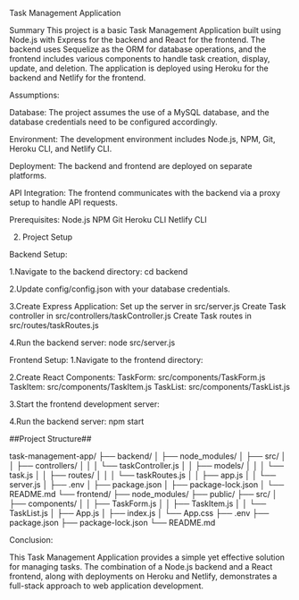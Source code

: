 Task Management Application

Summary
This project is a basic Task Management Application built using Node.js with Express for the backend and React for the frontend. The backend uses Sequelize as the ORM for database operations, and the frontend includes various components to handle task creation, display, update, and deletion. The application is deployed using Heroku for the backend and Netlify for the frontend.

Assumptions:

Database: The project assumes the use of a MySQL database, and the database credentials need to be configured accordingly.

Environment: The development environment includes Node.js, NPM, Git, Heroku CLI, and Netlify CLI.

Deployment: The backend and frontend are deployed on separate platforms.

API Integration: The frontend communicates with the backend via a proxy setup to handle API requests.

Prerequisites:
Node.js
NPM
Git
Heroku CLI
Netlify CLI

2. Project Setup

Backend Setup:

1.Navigate to the backend directory: cd backend

2.Update config/config.json with your database credentials.

3.Create Express Application:
Set up the server in src/server.js
Create Task controller in src/controllers/taskController.js
Create Task routes in src/routes/taskRoutes.js

4.Run the backend server:
node src/server.js


Frontend Setup:
1.Navigate to the frontend directory:

2.Create React Components:
TaskForm: src/components/TaskForm.js
TaskItem: src/components/TaskItem.js
TaskList: src/components/TaskList.js

3.Start the frontend development server:

4.Run the backend server: npm start

##Project Structure##

task-management-app/
├── backend/
│   ├── node_modules/
│   ├── src/
│   │   ├── controllers/
│   │   │   └── taskController.js
│   │   ├── models/
│   │   │   └── task.js
│   │   ├── routes/
│   │   │   └── taskRoutes.js
│   │   ├── app.js
│   │   └── server.js
│   ├── .env
│   ├── package.json
│   ├── package-lock.json
│   └── README.md
└── frontend/
    ├── node_modules/
    ├── public/
    ├── src/
    │   ├── components/
    │   │   ├── TaskForm.js
    │   │   ├── TaskItem.js
    │   │   └── TaskList.js
    │   ├── App.js
    │   ├── index.js
    │   └── App.css
    ├── .env
    ├── package.json
    ├── package-lock.json
    └── README.md


Conclusion:

This Task Management Application provides a simple yet effective solution for managing tasks. The combination of a Node.js backend and a React frontend, along with deployments on Heroku and Netlify, demonstrates a full-stack approach to web application development.


